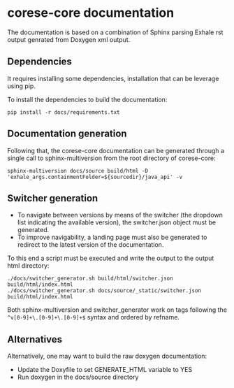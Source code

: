 # corese-core documentation

The documentation is based on a combination of Sphinx parsing Exhale rst output genrated from Doxygen xml output.

## Dependencies

It requires installing some dependencies, installation that can be leverage using pip.

To install the dependencies to build the documentation:

``` shell
pip install -r docs/requirements.txt
```
## Documentation generation

Following that, the corese-core documentation can be generated through a single call to sphinx-multiversion from the root directory of corese-core:

``` shell
sphinx-multiversion docs/source build/html -D 'exhale_args.containmentFolder=${sourcedir}/java_api' -v
```
## Switcher generation

- To navigate between versions by means of the switcher (the dropdown list indicating the available version), the switcher.json object must be generated. 
- To improve navigability, a landing page must also be generated to redirect to the latest version of the documentation. 

To this end a script must be executed and write the output to the output html directory:

```shell
./docs/switcher_generator.sh build/html/switcher.json build/html/index.html
./docs/switcher_generator.sh docs/source/_static/switcher.json build/html/index.html
```

Both sphinx-multiversion and switcher_generator work on tags following the ```^v[0-9]+\.[0-9]+\.[0-9]+$``` syntax and ordered by refname.

## Alternatives

Alternatively, one may want to build the raw doxygen documentation:

- Update the Doxyfile to set GENERATE_HTML variable to YES
- Run doxygen in the docs/source directory
